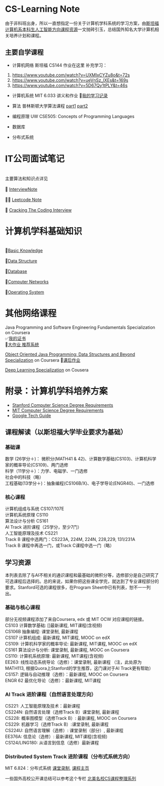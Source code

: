 # CS-Learning Note
由于非科班出身，所以一直想指定一份关于计算机学科系统的学习方案，由[斯坦福计算机系本科生人工智能方向课程资源](https://www.zybuluo.com/xiaozhenliu/note/665756)一文抛砖引玉，总结国外知名大学计算机相关培养计划和课程。


## 主要自学课程

- 计算机网络 
斯坦福 CS144 作业在这里
补充学习：
1. https://www.youtube.com/watch?v=UXMIxCYZu8o&t=72s
2. https://www.youtube.com/watch?v=ueVnSz_lXEs&t=169s
3. https://www.youtube.com/watch?v=5D67Qy1tPLY&t=46s

- 计算机系统 MIT 6.033 讲义和作业 :information_desk_person:[我的学习记录](https://github.com/ericlan77/MIT6.824-DistributedSystems-Spring2020)

- 算法
普林斯顿大学算法课程 [part1](https://www.coursera.org/learn/algorithms-part1/home/welcome)   [part2](https://www.coursera.org/learn/algorithms-part2)

- 编程原理
UW CSE505: Concepts of Programming Languages

- 数据库

- 分布式系统

# IT公司面试笔记

<br>主要算法和知识点详见<br>
<br>:information_desk_person: [InterviewNote](https://github.com/ericlan77/CS-LearningNote/InterviewNote)<br>
<br>:ok_woman: [Leetcode Note](https://github.com/ericlan77/CS-LearningNote/tree/master/InterviewNote/LeetCode)<br>
<br>:raising_hand: [Cracking The Coding Interview](https://github.com/ericlan77/CS-LearningNote/tree/master/InterviewNote/Craking%20The%20Coding%20Interview)<br>

# 计算机学科基础知识

<br>:information_desk_person:[Basic Knowledge](https://github.com/ericlan77/CS-LearningNote/tree/master/BasicKnowledge)<br>
<br>:information_desk_person:[Data Structure](https://github.com/ericlan77/CS-LearningNote/tree/master/BasicKnowledge/DataStructure)<br>
<br>:information_desk_person:[Database](https://github.com/ericlan77/CS-LearningNote/tree/master/BasicKnowledge/Database)<br>
<br>:information_desk_person:[Computer Networks](https://github.com/ericlan77/CS-LearningNote/tree/master/BasicKnowledge/ComputerNetworks)<br>
<br>:information_desk_person:[Operating System](https://github.com/ericlan77/CS-LearningNote/tree/master/BasicKnowledge/OperatingSystem)<br>

# 其他网络课程

Java Programming and Software Engineering Fundamentals Specialization on Coursera<br>
:white_check_mark:[我的证书](https://www.coursera.org/account/accomplishments/specialization/F92ZFFENCFWS)<br>
:information_desk_person:[大作业 推荐系统](https://github.com/ericlan77/IMDB-Recommendation-System)

[Object Oriented Java Programming: Data Structures and Beyond Specialization](https://www.coursera.org/specializations/java-object-oriented) on Coursera
:information_desk_person:[课后作业](https://github.com/ericlan77/Coursera/tree/master/UCSD%20Java%20Specialization)

[Deep Learning Specialization](https://www.coursera.org/specializations/deep-learning) on Cousera<br>


# 附录：计算机学科培养方案

- [Stanford Computer Science Degree Requirements](https://cs.stanford.edu/degrees/ug/index.shtml)
- [MIT Computer Science Degree Requirements](http://student.mit.edu/catalog/m6a.html)
- [Google Tech Guide](https://techdevguide.withgoogle.com/)

## 课程解读（以斯坦福大学毕业要求为基础）
### 基础课
数学 (26学分＋)： 微积分(MATH41 & 42)、计算数学基础(CS103)、计算机科学家的概率导论(CS109)、两门选修<br>
科学（11学分＋）：力学、电磁学、一门选修<br>
社会中的科技（略）<br>
工程基础(13学分＋)：抽象编程(CS106B/X)、电子学导论(ENGR40)、一门选修<br>
### 核心课程
计算机组成与系统 CS107/107E<br>
计算机系统原理 CS110<br>
算法设计与分析 CS161<br>
AI Track 进阶课程（25学分，至少7门）<br>
人工智能原理及技术 CS221<br>
Track B 课程中选两门：CS223A, 224M, 224N, 228,229, 131/231A<br>
Track B 课程中再选一门，或Track C课程中选一门（略）<br>

## 学习资源
本列表去除了与AI不相关的通识课程和最基础的微积分等，选修部分是自己研究了可选课程后选择的。总的来说，如果你把这些课全学完，就达到了专业课程部分的要求。Stanford可选的课程很多，在Program Sheet中已有列表，恕不一一列出。
### 基础与核心课程
部分无视频课程添加了来自Coursera, edx 或 MIT OCW 对应课程的链接。<br>
CS103 计算数学基础: []最新课程, MIT课程(含视频)<br>
CS106B 抽象编程: 课堂录制, 最新课程<br>
CS107 计算机组成: 最新课程, MIT课程, MOOC on edX<br>
CS109: 计算机科学家的概率导论: 最新课程, MIT课程, MOOC on edX<br>
CS161 算法设计与分析: 课堂录制, 最新课程, MOOC on Coursera<br>
CS110: 计算机系统原理: 最新课程, MIT课程(含视频)<br>
EE263: 线性动态系统导论（选修）：课堂录制, 最新课程 （注，此处原为MATH113, 根据Quora上Stanford的学生推荐，这门课对于AI Track更有帮助）<br>
CS157: 逻辑与自动推理（选修）：最新课程, MOOC on Coursera<br>
ENGR 62 最优化导论（选修）：最新课程, MIT课程<br>
### AI Track 进阶课程（自然语言处理方向）
CS221: 人工智能原理及技术：最新课程<br>
CS224N: 自然语言处理（选修Track B）课堂录制, 最新课程<br>
CS228: 概率图模型（选修Track B）: 最新课程, MOOC on Coursera<br>
CS229: 机器学习（选修Track B）:课堂录制, 最新课程<br>
CS224U: 自然语言理解（选修）: 课堂录制（部分）, 最新课程<br>
EE376A: 信息论（选修）: 最新课程, MIT课程(含视频)<br>
CS124/LING180: 从语言到信息（选修）最新课程<br>
### Distributed System Track 进阶课程（分布式系统方向）
MIT 6.824：分布式系统 [课堂录制](), [课程主页](https://pdos.csail.mit.edu/6.824/)<br>

一些国外高校公开课总结可以参考这个专栏
[北美名校CS课程整理系列](https://zhuanlan.zhihu.com/p/85890799)
